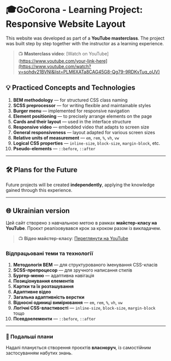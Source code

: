 # 🎓GoCorona -  Learning Project: Responsive Website Layout

This website was developed as part of a **YouTube masterclass**. The project was built step by step together with the instructor as a learning experience.

> 📺 **Masterclass video**: [Watch on YouTube](https://www.youtube.com/your-link-here](https://www.youtube.com/watch?v=sohdv21BVNI&list=PLM6XATa8CAG45G8-Qg79-9RDKvTuq_oUV)

## 💡 Practiced Concepts and Technologies

1. **BEM methodology** — for structured CSS class naming  
2. **SCSS preprocessor** — for writing flexible and maintainable styles  
3. **Burger menu** — implemented for responsive navigation  
4. **Element positioning** — to precisely arrange elements on the page  
5. **Cards and their layout** — used in the interface structure  
6. **Responsive video** — embedded video that adapts to screen size  
7. **General responsiveness** — layout adapted for various screen sizes  
8. **Relative units of measurement** — `em`, `rem`, `%`, `vh`, `vw`  
9. **Logical CSS properties** — `inline-size`, `block-size`, `margin-block`, etc.  
10. **Pseudo-elements** — `::before`, `::after`

---

## 🛠️ Plans for the Future

Future projects will be created **independently**, applying the knowledge gained through this experience.

---

## 🌐 Ukrainian version

Цей сайт створено з навчальною метою в рамках **майстер-класу на YouTube**. Проєкт реалізовувався крок за кроком разом із викладачем.

> 📺 **Відео майстер-класу**: [Переглянути на YouTube]([https://www.youtube.com/your-link-here](https://www.youtube.com/watch?v=sohdv21BVNI&list=PLM6XATa8CAG45G8-Qg79-9RDKvTuq_oUV))

### Відпрацьовані теми та технології

1. **Методологія BEM** — для структурованого іменування CSS-класів  
2. **SCSS-препроцесор** — для зручного написання стилів  
3. **Бургер-меню** — адаптивна навігація  
4. **Позиціонування елементів**  
5. **Картки та їх розташування**  
6. **Адаптивне відео**  
7. **Загальна адаптивність верстки**  
8. **Відносні одиниці вимірювання** — `em`, `rem`, `%`, `vh`, `vw`  
9. **Логічні CSS-властивості** — `inline-size`, `block-size`, `margin-block` тощо  
10. **Псевдоелементи** — `::before`, `::after`

---

### 🔧 Подальші плани

Надалі планується створення проєктів **власноруч**, із самостійним застосуванням набутих знань.

